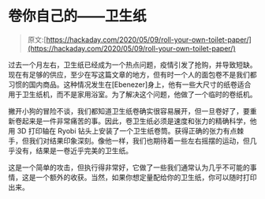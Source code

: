 # 卷你自己的——卫生纸

> 原文:[https://hackaday.com/2020/05/09/roll-your-own-toilet-paper/](https://hackaday.com/2020/05/09/roll-your-own-toilet-paper/)

过去一个月左右，卫生纸已经成为一个热点问题，疫情引发了抢购，并导致短缺。现在有足够的供应，至少在写这篇文章的地方，但有时一个人的面包卷不是我们都习惯的国内商品。这种情况发生在[Ebenezer]身上，他有一些大尺寸的纸卷适合用于卫生纸机，而不是家用浴室。为了解决这个问题，他做了一个临时的卷纸机。

撇开小狗的冒险不谈，我们都知道卫生纸卷确实很容易展开，但一旦卷好了，要重新卷起来是一件非常痛苦的事。因此，卷卫生纸必须是速度和张力的精确科学，他用 3D 打印轴在 Ryobi 钻头上安装了一个卫生纸卷筒。获得正确的张力有点棘手，但我们对结果印象深刻。像他一样，我们也期待着一些左右摇摆的运动，但几乎没有，结果是一卷近乎完美的卫生纸。

这是一个简单的攻击，但执行得非常好，它做了一些我们通常认为几乎不可能的事情，这是一个额外的收获。当然，如果你想定量配给你的卫生纸，你可以随时打印出来。